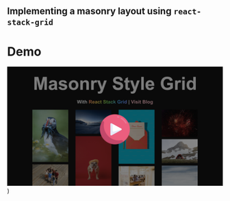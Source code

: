 ## Implementing a masonry layout using `react-stack-grid`

# Demo

[![Watch the video{:target="_blank"}](https://github.com/jaydeepw/example-react-stack-grid/blob/main/media/screenshot.png?raw=true)](https://youtu.be/Qs8zKTzuyCw))
